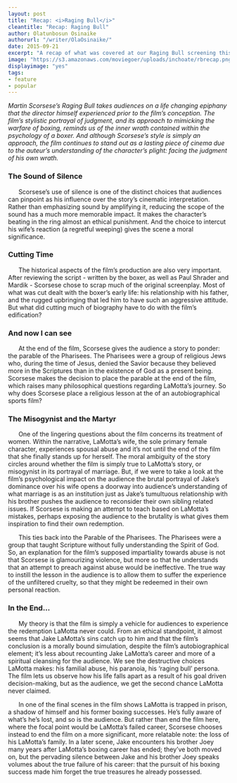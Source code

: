 ```yaml
---
layout: post
title: "Recap: <i>Raging Bull</i>"
cleantitle: "Recap: Raging Bull"
author: Olatunbosun Osinaike
authorurl: "/writer/OlaOsinaike/"
date: 2015-09-21
excerpt: "A recap of what was covered at our Raging Bull screening this past Thursday"
image: "https://s3.amazonaws.com/moviegoer/uploads/inchoate/rbrecap.png"
displayimage: "yes"
tags: 
- feature
- popular
---
```


*Martin Scorsese’s Raging Bull takes audiences on a life changing epiphany that the director himself experienced prior to the film’s conception. The film’s stylistic portrayal of judgment, and its approach to mimicking the warfare of boxing, reminds us of the inner wrath contained within the psychology of a boxer. And although Scorsese’s style is simply an approach, the film continues to stand out as a lasting piece of cinema due to the auteur’s understanding of the character’s plight: facing the judgment of his own wrath.*

### The Sound of Silence
&nbsp;&nbsp;&nbsp;&nbsp;&nbsp;&nbsp;Scorsese’s use of silence is one of the distinct choices that audiences can pinpoint as his influence over the story’s cinematic interpretation. Rather than emphasizing sound by amplifying it, reducing the scope of the sound has a much more memorable impact. It makes the character’s beating in the ring almost an ethical punishment. And the choice to intercut his wife’s reaction (a regretful weeping) gives the scene a moral significance. 

### Cutting Time
&nbsp;&nbsp;&nbsp;&nbsp;&nbsp;&nbsp;The historical aspects of the film’s production are also very important. After reviewing the script - written by the boxer, as well as Paul Shrader and Mardik - Scorsese chose to scrap much of the original screenplay. Most of what was cut dealt with the boxer’s early life: his relationship with his father, and the rugged upbringing that led him to have such an aggressive attitude. But what did cutting much of biography have to do with the film’s edification?

### And now I can see
&nbsp;&nbsp;&nbsp;&nbsp;&nbsp;&nbsp;At the end of the film, Scorsese gives the audience a story to ponder: the parable of the Pharisees. The Pharisees were a group of religious Jews who, during the time of Jesus, denied the Savior because they believed more in the Scriptures than in the existence of God as a present being. Scorsese makes the decision to place the parable at the end of the film, which raises many philosophical questions regarding LaMotta’s journey. So why does Scorsese place a religious lesson at the of an autobiographical sports film?

### The Misogynist and the Martyr 
&nbsp;&nbsp;&nbsp;&nbsp;&nbsp;&nbsp;One of the lingering questions about the film concerns its treatment of women. Within the narrative, LaMotta’s wife, the sole primary female character, experiences spousal abuse and it’s not until the end of the film that she finally stands up for herself. The moral ambiguity of the story circles around whether the film is simply true to LaMotta’s story, or misogynist in its portrayal of marriage. But, if we were to take a look at the film’s psychological impact on the audience the brutal portrayal of Jake’s dominance over his wife opens a doorway into audience’s understanding of what marriage is as an institution just as Jake’s tumultuous relationship with his brother pushes the audience to reconsider their own sibling related issues. If Scorsese is making an attempt to teach based on LaMotta’s mistakes, perhaps exposing the audience to the brutality is what gives them inspiration to find their own redemption. 

&nbsp;&nbsp;&nbsp;&nbsp;&nbsp;&nbsp;This ties back into the Parable of the Pharisees. The Pharisees were a group that taught Scripture without fully understanding the Spirit of God. So, an explanation for the film’s supposed impartiality towards abuse is not that Scorsese is glamourizing violence, but more so that he understands that an attempt to preach against abuse would be ineffective. The true way to instill the lesson in the audience is to allow them to suffer the experience of the unfiltered cruelty, so that they might be redeemed in their own personal reaction.

### In the End…
&nbsp;&nbsp;&nbsp;&nbsp;&nbsp;&nbsp;My theory is that the film is simply a vehicle for audiences to experience the redemption LaMotta never could. From an ethical standpoint, it almost seems that Jake LaMotta’s sins catch up to him and that the film’s conclusion is a morally bound simulation, despite the film’s autobiographical element; it’s less about recounting Jake LaMotta’s career and more of a spiritual cleansing for the audience. We see the destructive choices LaMotta makes: his familial abuse, his paranoia, his ‘raging bull’ persona. The film lets us observe how his life falls apart as a result of his goal driven decision-making, but as the audience, we get the second chance LaMotta never claimed. 

&nbsp;&nbsp;&nbsp;&nbsp;&nbsp;&nbsp;In one of the final scenes in the film shows LaMotta is trapped in prison, a shadow of himself and his former boxing successes. He’s fully aware of what’s he’s lost, and so is the audience. But rather than end the film here, where the focal point would be LaMotta’s failed career, Scorsese chooses instead to end the film on a more significant, more relatable note: the loss of his LaMotta’s family. In a later scene, Jake encounters his brother Joey many years after LaMotta’s boxing career has ended; they’ve both moved on, but the pervading silence between Jake and his brother Joey speaks volumes about the true failure of his career: that the pursuit of his boxing success made him forget the true treasures he already possessed.  

